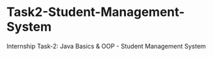 # Task2-Student-Management-System
Internship Task-2: Java Basics &amp; OOP - Student Management System
